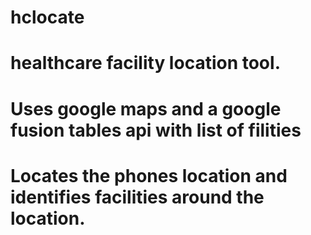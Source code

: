 # hclocate
# healthcare facility location tool. 
# Uses google maps and a google fusion tables api with list of filities
# Locates the phones location and identifies facilities around the location.
